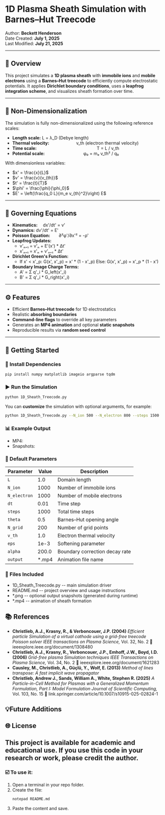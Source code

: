 # 1D Plasma Sheath Simulation with Barnes–Hut Treecode

Author: **Beckett Henderson**  
Date Created: **July 1, 2025**  
Last Modified: **July 21, 2025**

---

## 🌌 Overview

This project simulates a **1D plasma sheath** with **immobile ions** and **mobile electrons** using a **Barnes–Hut treecode** to efficiently compute electrostatic potentials. It applies **Dirichlet boundary conditions**, uses a **leapfrog integration scheme**, and visualizes sheath formation over time.

---

## 🧮 Non-Dimensionalization

The simulation is fully non-dimensionalized using the following reference scales:

- **Length scale:**            L   = λ_D        (Debye length)      
- **Thermal velocity:**        v_th             (electron thermal velocity)  
- **Time scale:**              T   = L / v_th 
- **Potential scale:**         φ₀  = mₑ v_th² / q₀

With dimensionless variables:
- $x' = \frac{x}{L}$  
- $v' = \frac{v}{v_{th}}$  
- $t' = \frac{t}{T}$  
- $\phi' = \frac{\phi}{\phi_0}$  
- $E' = \left(\frac{q_0 L}{m_e v_{th}^2}\right) E$

---

## 🧪 Governing Equations

- **Kinematics:**  dx'/dt' = v'
- **Dynamics:**  dv'/dt' = E'
- **Poisson Equation:**  ∂²φ'/∂x'² = -ρ'
- **Leapfrog Updates:**
  - v'ₙ₊₁ = v'ₙ + E'(x') * Δt'
  - x'ₙ₊₁ = x'ₙ + v'ₙ₊₁ * Δt'
- **Dirichlet Green's Function:**
  - If x' < x'_p:
      G(x', x'_p) = x' * (1 - x'_p)
    Else:
      G(x', x'_p) = x'_p * (1 - x')
- **Boundary Image Charge Terms:**
  - A' = Σ q'_i * G_left(x'_i)
  - B' = Σ q'_i * G_right(x'_i)
 
---

## ⚙️ Features

- Efficient **Barnes–Hut treecode** for 1D electrostatics
- Realistic **absorbing boundaries**
- **Command-line flags** to override all key parameters
- Generates an **MP4 animation** and optional **static snapshots**
- Reproducible results via **random seed control**

---

## 🚀 Getting Started

### 🔧 Install Dependencies

```bash
pip install numpy matplotlib imageio argparse tqdm
```

### ▶️ Run the Simulation

```bash
python 1D_Sheath_Treecode.py
```
You can **customize** the simulation with optional arguments, for example:
```bash
python 1D_Sheath_Treecode.py --N_ion 500 --N_electron 800 --steps 1500 --output my_sim.mp4
```

### 📊 Example Output
- MP4:
- Snapshots:

### 📝 Default Parameters
| Parameter    | Value  | Description                    |
| ------------ | ------ | ------------------------------ |
| `L`          | 1.0    | Domain length                  |
| `N_ion`      | 1000   | Number of immobile ions        |
| `N_electron` | 1000   | Number of mobile electrons     |
| `dt`         | 0.01   | Time step                      |
| `steps`      | 1000   | Total time steps               |
| `theta`      | 0.5    | Barnes–Hut opening angle       |
| `N_grid`     | 200    | Number of grid points          |
| `v_th`       | 1.0    | Electron thermal velocity      |
| `eps`        | 1e-3   | Softening parameter            |
| `alpha`      | 200.0  | Boundary correction decay rate |
| `output`     | \*.mp4 | Animation file name            |

### 📁 Files Included
- 1D_Sheath_Treecode.py -- main simulation driver
- README.md -- project overview and usage instructions
- *.png -- optional output snapshots (generated during runtime)
- *.mp4 -- animation of sheath formation

## 📚 References
- **Christlieb, A.J., Krasny, R., & Verboncouer, J.P. (2004)**
  *Efficient particle Simulation of a virtual cathode using a grid-free treecode Poisson solver*
  *IEEE transactions on Plasma Science,* Vol. 32, No. 2
  🔗 ieeexplore.ieee.org/document/1308480
- **Christlieb, A.J., Krasny, R., Verboncouer, J.P., Emhoff, J.W., Boyd, I.D. (2006)**
  *Grid-free plasma Simulation techniques*
  *IEEE Transactions on Plasma Science,* Vol. 34, No. 2
  🔗 ieeexplore.ieee.org/document/1621283
- **Causley, M., Christlieb, A., Güçlü, Y., Wolf, E. (2013)**
  *Method of lines transpose: A fast implicit wave propagator*
- **Christlieb, Andrew J., Sands, William A., White, Stephen R. (2025)**
  *A Particle-in-Cell Method for Plasmas with a Generalized Momentum Formulation, Part I: Model   Formulation*
  *Journal of Scientific Computing,* Vol. 103, No. 15
  🔗 link.springer.com/article/10.1007/s10915-025-02824-1

## 💡Future Additions

## 🌐 License
This project is available for academic and educational use.
If you use this code in your research or work, please credit the author.
---
### ☑️ To use it:
1. Open a terminal in your repo folder.
2. Create the file:
   ```bash
   notepad README.md
   ```
3. Paste the content and save.
